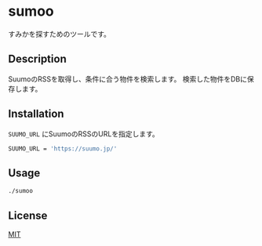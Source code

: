 # sumoo

すみかを探すためのツールです。

## Description

SuumoのRSSを取得し、条件に合う物件を検索します。
検索した物件をDBに保存します。

## Installation

`SUUMO_URL` にSuumoのRSSのURLを指定します。

```bash
SUUMO_URL = 'https://suumo.jp/'
```

## Usage

```bash
./sumoo
```

## License

[MIT](https://choosealicense.com/licenses/mit/)

